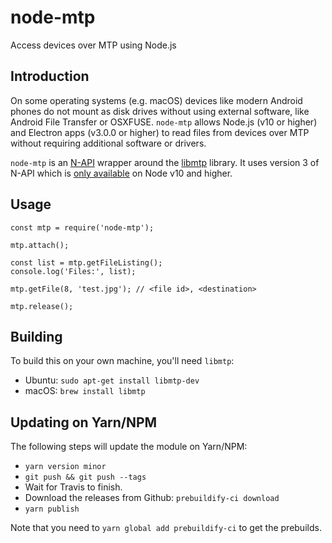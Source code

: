 # node-mtp

Access devices over MTP using Node.js

## Introduction

On some operating systems (e.g. macOS) devices like modern Android phones do not mount as disk drives without using external software, like Android File Transfer or OSXFUSE. `node-mtp` allows Node.js (v10 or higher) and Electron apps (v3.0.0 or higher) to read files from devices over MTP without requiring additional software or drivers.

`node-mtp` is an [N-API](https://nodejs.org/api/n-api.html) wrapper around the [libmtp](http://libmtp.sourceforge.net/) library. It uses version 3 of N-API which is [only available](https://nodejs.org/api/n-api.html#n_api_n_api_version_matrix) on Node v10 and higher.

## Usage

```
const mtp = require('node-mtp');

mtp.attach();

const list = mtp.getFileListing();
console.log('Files:', list);

mtp.getFile(8, 'test.jpg'); // <file id>, <destination>

mtp.release();
```

## Building

To build this on your own machine, you'll need `libmtp`:

- Ubuntu: `sudo apt-get install libmtp-dev`
- macOS: `brew install libmtp`

## Updating on Yarn/NPM

The following steps will update the module on Yarn/NPM:

- `yarn version minor`
- `git push && git push --tags`
- Wait for Travis to finish.
- Download the releases from Github: `prebuildify-ci download`
- `yarn publish`

Note that you need to `yarn global add prebuildify-ci` to get the prebuilds.
